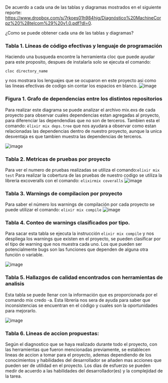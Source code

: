 De acuerdo a cada una de las tablas y diagramas mostrados en el siguiente reporte: https://www.dropbox.com/s/7rkoes01h984hjg/Diagnóstico%20MachineCorpz%20%28telcom%29%20v1.0.pdf?dl=0.

¿Como se puede obtener cada una de las tablas y diagramas?

### Tabla 1. Líneas de código efectivas y lenguaje de programación

Haciendo una busqueda encontre la herramienta cloc que puede ayudar para este proposito, despues de instalarla solo se ejecuta el comando:
```text 
cloc directory_name
```
y nos mostrara los lenguajes que se ocuparon en este proyecto asi como las lineas efectivas de codigo sin contar los espacios en blanco.
![image](https://user-images.githubusercontent.com/99292588/169403432-a5942c83-71c4-4769-aa68-9515ae098090.png)


### Figura 1. Grafo de dependencias entre los distintos repositorios

Para realizar este diagrama se puede analizar el archivo mix.exs de cada proyecto para observar cuales dependencias estan agregadas al proyecto, para 
diferenciar las dependendias que no son de terceros. Tambien esta el comando: ```èlixir mix deps.tree```
que nos ayudara a observar como estan relacionadas las dependencias dentro de nuestro proyecto, aunque la unica desventaja es que tambien muestra las dependencias de terceros.

![image](https://user-images.githubusercontent.com/99292588/169404063-f0cad417-8be9-4887-b1a8-253110f7aaef.png)


### Tabla 2. Metricas de pruebas por proyecto
Para ver el numero de pruebas realizadas se utiliza el comando:```elixir mix test```
Para realizar la cobertura de las pruebas de nuestro codigo se utiliza la libreria excoveralls con el comando: ```elixirmix coveralls```
![image](https://user-images.githubusercontent.com/99292588/169404363-256981bf-942c-4fcb-9b8b-ded43a71b277.png)


### Tabla 3. Warnings de compilacion por proyecto
Para saber el número los warnings de compilación por cada proyecto se puede utilizar el comando: ```elixir mix compile```
![image](https://user-images.githubusercontent.com/99292588/169404602-8c39c900-7e05-42e6-a19f-f4294865846a.png)

### Tabla 4. Conteo de warnings clasificados por tipo. 
Para sacar esta tabla se ejecuta la instrucción ```elixir mix compile``` y nos despliega los warnings que existen en el proyecto, se pueden clasificar por el tipo de warning que nos muestra cada uno. 
Los que pueden ser potencialmente bugs son las funciones que dependen de alguna otra función o variable.

![image](https://user-images.githubusercontent.com/99292588/169404997-67ee5b00-5b05-4aac-ad21-d44d7e91b9c7.png)


### Tabla 5. Hallazgos de calidad encontrados con herramientas de analisis
Esta tabla se puede llenar con la información que es proporcionada por el comando mix credo -a. Esta librería nos sera de ayuda para saber que inconsistencias se encuentran en el código y cuales son la oportunidades para mejorarlo. 

![image](https://user-images.githubusercontent.com/99292588/169405107-d516f7b1-68d4-429c-9545-d77bd44ad0ef.png)

### Tabla 6. Lineas de accion propuestas:

Según el diagnostico que se haya realizado durante todo el proyecto, con las herramientas que fueron mencionadas previamente, se establecen lineas de accion a tomar para el proyecto, ademas dependiendo de los conocimientos y habilidades del desarrollador se añaden mas acciones que pueden ser de utilidad en el proyecto. Los dias de esfuerzo se pueden medir de acuerdo a las habilidades del desarrollador(es) y la complejidad de la tarea. 

